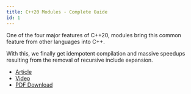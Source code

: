 ```yaml
---
title: C++20 Modules - Complete Guide
id: 1
---
```


One of the four major features of C++20, modules bring this common feature from other languages into C++.

With this, we finally get idempotent compilation and massive speedups resulting from the removal of recursive include expansion.

- [Article](https://itnext.io/c-20-modules-complete-guide-ae741ddbae3d) <i class="fas fa-check"></i>
- [Video](https://www.youtube.com/watch?v=WRCwciJ5MTE) <i class="fas fa-check"></i>
- [PDF Download](https://simontoth.eu/downloads/articles/cpp-20-modules.pdf) <i class="fas fa-check"></i>



